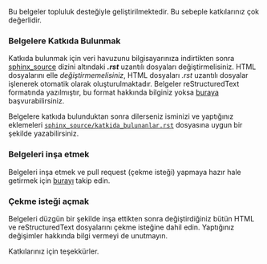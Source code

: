 Bu belgeler topluluk desteğiyle geliştirilmektedir. Bu sebeple katkılarınız çok değerlidir.

### Belgelere Katkıda Bulunmak

Katkıda bulunmak için veri havuzunu bilgisayarınıza indirtikten sonra [sphinx_source](sphinx_source) dizini altındaki ***.rst*** uzantılı dosyaları değiştirmelisiniz. HTML dosyalarını elle *değiştirmemelisiniz*, HTML dosyaları *.rst* uzantılı dosyalar işlenerek otomatik olarak oluşturulmaktadır. Belgeler reStructuredText formatında yazılmıştır, bu format hakkında bilginiz yoksa [buraya](https://www.sphinx-doc.org/en/master/usage/restructuredtext/index.html) başvurabilirsiniz.

Belgelere katkıda bulunduktan sonra dilerseniz isminizi ve yaptığınız eklemeleri [``sphinx_source/katkida_bulunanlar.rst``](sphinx_source/katkida_bulunanlar.rst) dosyasına uygun bir şekilde yazabilirsiniz.

### Belgeleri inşa etmek

Belgeleri inşa etmek ve pull request (çekme isteği) yapmaya hazır hale getirmek için [burayı](#belgeleri-in%C5%9Fa-etme) takip edin.


### Çekme isteği açmak

Belgeleri düzgün bir şekilde inşa ettikten sonra değiştirdiğiniz bütün HTML ve reStructuredText dosyalarını çekme isteğine dahil edin. Yaptığınız değişimler hakkında bilgi vermeyi de unutmayın.

Katkılarınız için teşekkürler. 

